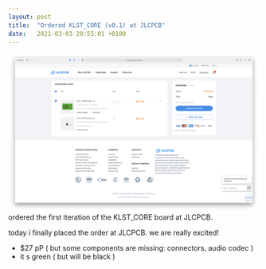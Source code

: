 ```yaml
---
layout: post
title:  "Ordered KLST_CORE (v0.1) at JLCPCB"
date:   2021-03-03 20:55:01 +0100
---
```


![](/assets/2021-03-03-Ordered_KLST_CORE--order.png)   
ordered the first iteration of the KLST_CORE board at JLCPCB.

today i finally placed the order at JLCPCB. we are really excited!

- $27 pP ( but some components are missing: connectors, audio codec )
- it s green ( but will be black )
